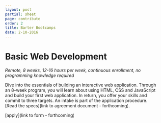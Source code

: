 ```yaml
---
layout: post
partial: sheet
page: contribute
order: 2
title: Barter Bootcamps
date: 2-10-2016
---
```

# Basic Web Development

*Remote, 8 weeks, 12-16 hours per week, continuous enrollment, no programming knowledge required*

Dive into the essentials of building an interactive web application. Through an 8-week program, you will learn about using HTML, CSS and JavaScript and build your first web application. In return, you offer your skills and commit to three targets. An intake is part of the application procedure. [Read the specs](link to agreement document - forthcoming).

[apply](link to form - forthcoming)
